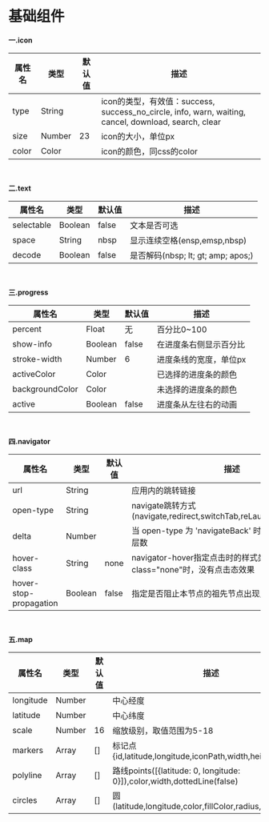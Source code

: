 # 基础组件

**一.icon**

属性名|类型|默认值|描述
--|--|--|--
type|String||icon的类型，有效值：success, success_no_circle, info, warn, waiting, cancel, download, search, clear
size	|Number|23|icon的大小，单位px
color|Color||icon的颜色，同css的color

<br>

**二.text**

属性名|类型|默认值|描述
--|--|--|--
selectable|Boolean|false|文本是否可选
space|String|nbsp|显示连续空格(ensp,emsp,nbsp)
decode|Boolean|false|是否解码(nbsp; lt; gt; amp; apos;)

<br>

**三.progress**

属性名|类型|默认值|描述
--|--|--|--
percent|Float|无|百分比0~100
show-info|Boolean|false|在进度条右侧显示百分比
stroke-width|Number|6|进度条线的宽度，单位px
activeColor|Color	||已选择的进度条的颜色
backgroundColor|Color	||未选择的进度条的颜色
active|Boolean|false|进度条从左往右的动画

<br>

**四.navigator**

属性名|类型|默认值|描述
--|--|--|--
url|String||应用内的跳转链接
open-type|String||navigate跳转方式	(navigate,redirect,switchTab,reLaunch,navigateBack)
delta|Number||当 open-type 为 'navigateBack' 时有效，表示回退的层数
hover-class|String|none|navigator-hover指定点击时的样式类，当hover-class="none"时，没有点击态效果
hover-stop-propagation|Boolean|false|指定是否阻止本节点的祖先节点出现点击态

<br>

**五.map**

属性名|类型|默认值|描述
--|--|--|--
longitude|Number||中心经度
latitude|Number||中心纬度
scale|Number|16|缩放级别，取值范围为5-18
markers|Array|[]|标记点{id,latitude,longitude,iconPath,width,height,alpha}
polyline|Array|[]|路线points([{latitude: 0, longitude: 0}]),color,width,dottedLine(false)
circles|Array|[]|圆(latitude,longitude,color,fillColor,radius,strokeWidth)
